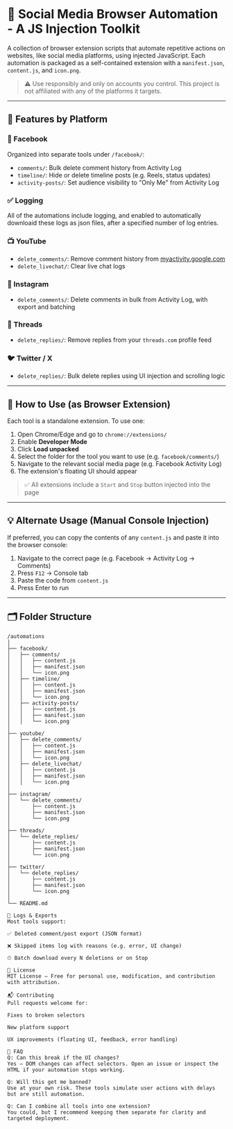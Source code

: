 # 🧩 Social Media Browser Automation - A JS Injection Toolkit

A collection of browser extension scripts that automate repetitive actions on websites, like social media platforms, using injected JavaScript. Each automation is packaged as a self-contained extension with a `manifest.json`, `content.js`, and `icon.png`.

> ⚠️ Use responsibly and only on accounts you control. This project is not affiliated with any of the platforms it targets.

---

## 🔧 Features by Platform

### 📘 Facebook
Organized into separate tools under `/facebook/`:
- `comments/`: Bulk delete comment history from Activity Log
- `timeline/`: Hide or delete timeline posts (e.g. Reels, status updates)
- `activity-posts/`: Set audience visibility to "Only Me" from Activity Log

### ✅ Logging
All of the automations include logging, and enabled to automatically downloaid  these logs as json files, after a specified number of log entries.

### 📺 YouTube
- `delete_comments/`: Remove comment history from [myactivity.google.com](https://myactivity.google.com)
- `delete_livechat/`: Clear live chat logs

### 📸 Instagram
- `delete_comments/`: Delete comments in bulk from Activity Log, with export and batching

### 🧵 Threads
- `delete_replies/`: Remove replies from your `threads.com` profile feed

### 🐦 Twitter / X
- `delete_replies/`: Bulk delete replies using UI injection and scrolling logic

---

## 🚀 How to Use (as Browser Extension)

Each tool is a standalone extension. To use one:

1. Open Chrome/Edge and go to `chrome://extensions/`
2. Enable **Developer Mode**
3. Click **Load unpacked**
4. Select the folder for the tool you want to use (e.g. `facebook/comments/`)
5. Navigate to the relevant social media page (e.g. Facebook Activity Log)
6. The extension's floating UI should appear

> ✅ All extensions include a `Start` and `Stop` button injected into the page

---

## 💡 Alternate Usage (Manual Console Injection)

If preferred, you can copy the contents of any `content.js` and paste it into the browser console:

1. Navigate to the correct page (e.g. Facebook → Activity Log → Comments)
2. Press `F12` → Console tab
3. Paste the code from `content.js`
4. Press Enter to run

---

## 🗂 Folder Structure

```plaintext
/automations
│
├── facebook/
│   ├── comments/
│   │   ├── content.js
│   │   ├── manifest.json
│   │   └── icon.png
│   ├── timeline/
│   │   ├── content.js
│   │   ├── manifest.json
│   │   └── icon.png
│   ├── activity-posts/
│   │   ├── content.js
│   │   ├── manifest.json
│   │   └── icon.png
│
├── youtube/
│   ├── delete_comments/
│   │   ├── content.js
│   │   ├── manifest.json
│   │   └── icon.png
│   ├── delete_livechat/
│   │   ├── content.js
│   │   ├── manifest.json
│   │   └── icon.png
│
├── instagram/
│   └── delete_comments/
│       ├── content.js
│       ├── manifest.json
│       └── icon.png
│
├── threads/
│   └── delete_replies/
│       ├── content.js
│       ├── manifest.json
│       └── icon.png
│
├── twitter/
│   └── delete_replies/
│       ├── content.js
│       ├── manifest.json
│       └── icon.png
│
└── README.md

📁 Logs & Exports
Most tools support:

✅ Deleted comment/post export (JSON format)

❌ Skipped items log with reasons (e.g. error, UI change)

⏱ Batch download every N deletions or on Stop

📜 License
MIT License — Free for personal use, modification, and contribution with attribution.

📬 Contributing
Pull requests welcome for:

Fixes to broken selectors

New platform support

UX improvements (floating UI, feedback, error handling)

🙋 FAQ
Q: Can this break if the UI changes?
Yes — DOM changes can affect selectors. Open an issue or inspect the HTML if your automation stops working.

Q: Will this get me banned?
Use at your own risk. These tools simulate user actions with delays but are still automation.

Q: Can I combine all tools into one extension?
You could, but I recommend keeping them separate for clarity and targeted deployment.
